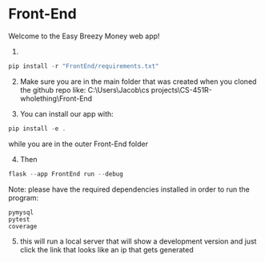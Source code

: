 # Front-End

Welcome to the Easy Breezy Money web app!

1. 
```powershell
pip install -r "FrontEnd/requirements.txt"
```

2. Make sure you are in the main folder that was created when you cloned the github repo like:
C:\Users\Jacob\cs projects\CS-451R-wholething\Front-End

3. You can install our app with:
```powershell
pip install -e .
```
while you are in the outer Front-End folder

4. Then 
```powershell
flask --app FrontEnd run --debug
```
Note: please have the required dependencies installed in order to run the program:
```flask
pymysql
pytest
coverage
```

5. this will run a local server that will show a development version and just click the link that looks like an ip that gets generated

